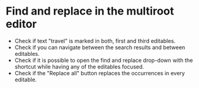 # Find and replace in the multiroot editor

* Check if text "travel" is marked in both, first and third editables.
* Check if you can navigate between the search results and between editables.
* Check if it is possible to open the find and replace drop-down with the shortcut while having any of the editables focused.
* Check if the "Replace all" button replaces the occurrences in every editable.
